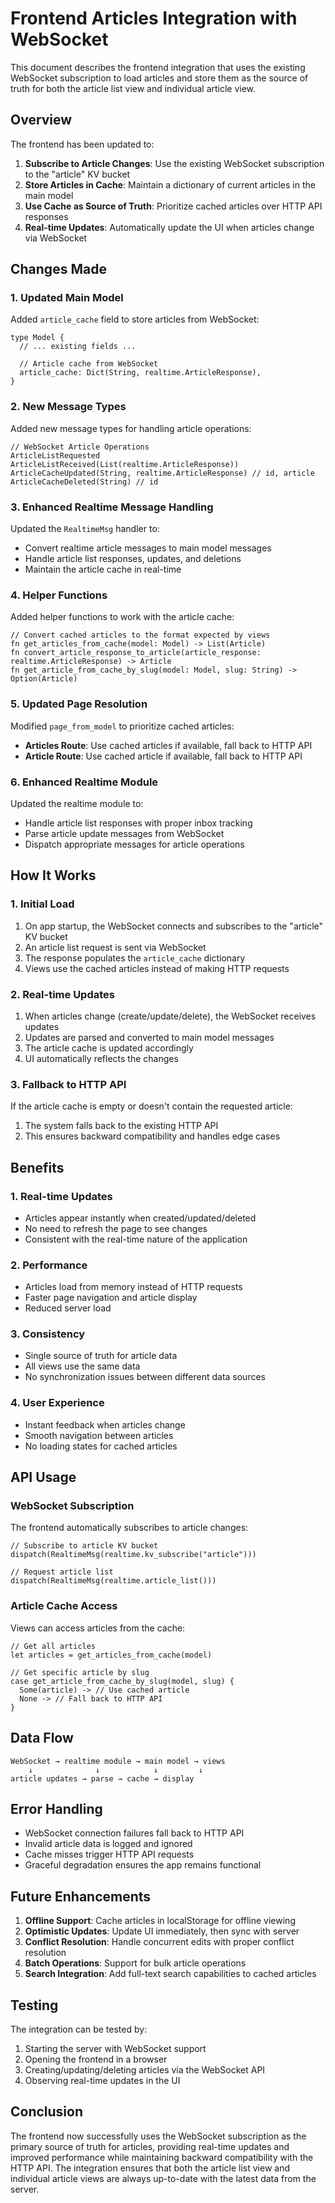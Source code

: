 # Frontend Articles Integration with WebSocket

This document describes the frontend integration that uses the existing WebSocket subscription to load articles and store them as the source of truth for both the article list view and individual article view.

## Overview

The frontend has been updated to:

1. **Subscribe to Article Changes**: Use the existing WebSocket subscription to the "article" KV bucket
2. **Store Articles in Cache**: Maintain a dictionary of current articles in the main model
3. **Use Cache as Source of Truth**: Prioritize cached articles over HTTP API responses
4. **Real-time Updates**: Automatically update the UI when articles change via WebSocket

## Changes Made

### 1. Updated Main Model

Added `article_cache` field to store articles from WebSocket:

```gleam
type Model {
  // ... existing fields ...
  
  // Article cache from WebSocket
  article_cache: Dict(String, realtime.ArticleResponse),
}
```

### 2. New Message Types

Added new message types for handling article operations:

```gleam
// WebSocket Article Operations
ArticleListRequested
ArticleListReceived(List(realtime.ArticleResponse))
ArticleCacheUpdated(String, realtime.ArticleResponse) // id, article
ArticleCacheDeleted(String) // id
```

### 3. Enhanced Realtime Message Handling

Updated the `RealtimeMsg` handler to:

- Convert realtime article messages to main model messages
- Handle article list responses, updates, and deletions
- Maintain the article cache in real-time

### 4. Helper Functions

Added helper functions to work with the article cache:

```gleam
// Convert cached articles to the format expected by views
fn get_articles_from_cache(model: Model) -> List(Article)
fn convert_article_response_to_article(article_response: realtime.ArticleResponse) -> Article
fn get_article_from_cache_by_slug(model: Model, slug: String) -> Option(Article)
```

### 5. Updated Page Resolution

Modified `page_from_model` to prioritize cached articles:

- **Articles Route**: Use cached articles if available, fall back to HTTP API
- **Article Route**: Use cached article if available, fall back to HTTP API

### 6. Enhanced Realtime Module

Updated the realtime module to:

- Handle article list responses with proper inbox tracking
- Parse article update messages from WebSocket
- Dispatch appropriate messages for article operations

## How It Works

### 1. Initial Load

1. On app startup, the WebSocket connects and subscribes to the "article" KV bucket
2. An article list request is sent via WebSocket
3. The response populates the `article_cache` dictionary
4. Views use the cached articles instead of making HTTP requests

### 2. Real-time Updates

1. When articles change (create/update/delete), the WebSocket receives updates
2. Updates are parsed and converted to main model messages
3. The article cache is updated accordingly
4. UI automatically reflects the changes

### 3. Fallback to HTTP API

If the article cache is empty or doesn't contain the requested article:
1. The system falls back to the existing HTTP API
2. This ensures backward compatibility and handles edge cases

## Benefits

### 1. **Real-time Updates**
- Articles appear instantly when created/updated/deleted
- No need to refresh the page to see changes
- Consistent with the real-time nature of the application

### 2. **Performance**
- Articles load from memory instead of HTTP requests
- Faster page navigation and article display
- Reduced server load

### 3. **Consistency**
- Single source of truth for article data
- All views use the same data
- No synchronization issues between different data sources

### 4. **User Experience**
- Instant feedback when articles change
- Smooth navigation between articles
- No loading states for cached articles

## API Usage

### WebSocket Subscription

The frontend automatically subscribes to article changes:

```gleam
// Subscribe to article KV bucket
dispatch(RealtimeMsg(realtime.kv_subscribe("article")))

// Request article list
dispatch(RealtimeMsg(realtime.article_list()))
```

### Article Cache Access

Views can access articles from the cache:

```gleam
// Get all articles
let articles = get_articles_from_cache(model)

// Get specific article by slug
case get_article_from_cache_by_slug(model, slug) {
  Some(article) -> // Use cached article
  None -> // Fall back to HTTP API
}
```

## Data Flow

```
WebSocket → realtime module → main model → views
    ↓              ↓            ↓         ↓
article updates → parse → cache → display
```

## Error Handling

- WebSocket connection failures fall back to HTTP API
- Invalid article data is logged and ignored
- Cache misses trigger HTTP API requests
- Graceful degradation ensures the app remains functional

## Future Enhancements

1. **Offline Support**: Cache articles in localStorage for offline viewing
2. **Optimistic Updates**: Update UI immediately, then sync with server
3. **Conflict Resolution**: Handle concurrent edits with proper conflict resolution
4. **Batch Operations**: Support for bulk article operations
5. **Search Integration**: Add full-text search capabilities to cached articles

## Testing

The integration can be tested by:

1. Starting the server with WebSocket support
2. Opening the frontend in a browser
3. Creating/updating/deleting articles via the WebSocket API
4. Observing real-time updates in the UI

## Conclusion

The frontend now successfully uses the WebSocket subscription as the primary source of truth for articles, providing real-time updates and improved performance while maintaining backward compatibility with the HTTP API. The integration ensures that both the article list view and individual article views are always up-to-date with the latest data from the server.